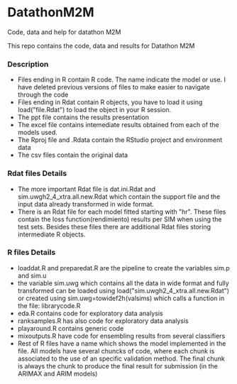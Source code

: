 # DatathonM2M
Code, data and help for datathon M2M

This repo contains the code, data and results for Datathon M2M

### Description
* Files ending in R contain R code. The name indicate the model or use. I have deleted previous versions of files to make easier to navigate through the code
* Files ending in Rdat contain R objects, you have to load it using load("file.Rdat") to load the object in your R session.
* The ppt file contains the results presentation
* The excel file contains intemediate results obtained from each of the models used.
* The Rproj file and .Rdata contain the RStudio project and environment data
* The csv files contain the original data

### Rdat files Details
* The more important Rdat file is dat.ini.Rdat and sim.uwgh2_4_xtra.all.new.Rdat  which contain the support file and the input data already transformed in wide format.
* There is an Rdat file for each model fitted starting with "hr". These files contain the loss function(rendimiento) results per SIM when using the test sets. Besides these files there are additional Rdat files storing intermediate R objects.

### R files Details
* loaddat.R and preparedat.R are the pipeline to create the variables sim.p and sim.u
* the variable sim.uwg which contains all the data in wide format and fully transformed can be loaded using load("sim.uwgh2_4_xtra.all.new.Rdat")  or created using sim.uwg=towidef2h(valsims) which calls a function in the file: librarycode.R
* eda.R contains code for exploratory data analysis
* ranksamples.R has also code for exploratory data analysis
* playaround.R contains generic code
* mixoutputs.R have code for ensembling results from several classifiers
* Rest of R files have a name which shows the model implemented in the file. All models have several chuncks of code, where each chunk is associated to the use of an specific validation method. The final chunk is always the chunk to produce the final result for submission (in the ARIMAX and ARIM models)

